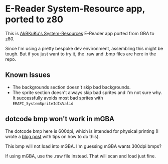 # E-Reader System-Resource app, ported to z80

This is [AkBKuKu's System-Resources](https://github.com/AkBKukU/e-reader-dev/tree/main/projects/system-resources) E-Reader app ported from GBA to z80.

Since I'm using a pretty bespoke dev environment, assembling this might be tough. But if you just want to try it, the .raw and .bmp files are here in the repo.

## Known Issues

- The backgrounds section doesn't skip bad backgrounds.
- The sprite section doesn't always skip bad sprites and I'm not sure why. It successfully avoids most bad sprites with `ERAPI_SystemSpriteIdIsValid`

## dotcode bmp won't work in mGBA

The dotcode bmp here is 600dpi, which is intended for physical printing (I wrote a [blog post](https://mattgreer.dev/blog/printing-ereader-cards/) with tips on how to do this).

This bmp will not load into mGBA. I'm guessing mGBA wants 300dpi bmps?

If using mGBA, use the .raw file instead. That will scan and load just fine.
